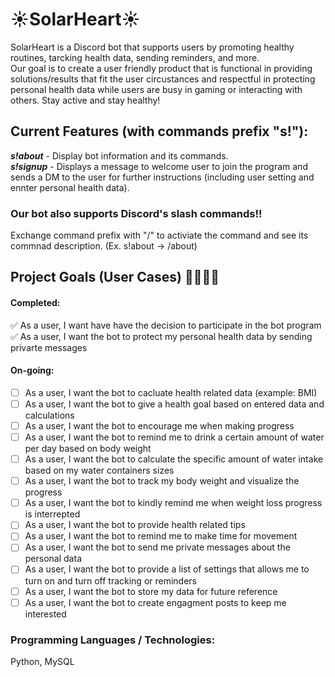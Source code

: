 # :sunny:SolarHeart:sunny:
SolarHeart is a Discord bot that supports users by promoting healthy routines, tarcking health data, sending reminders, and more.\
Our goal is to create a user friendly product that is functional in providing solutions/results that fit the user circustances and respectful in protecting personal health data while users are busy in gaming or interacting with others. Stay active and stay healthy!

## Current Features (with commands prefix "s!"):
***s!about*** - Display bot information and its commands.\
***s!signup*** - Displays a message to welcome user to join the program and sends a DM to the user for further instructions (including user setting and ennter personal health data).

### Our bot also supports Discord's slash commands!!
Exchange command prefix with "/" to activiate the command and see its commnad description. (Ex. s!about -> /about)

## Project Goals (User Cases) :woman_health_worker::man_health_worker:
#### Completed:
✅ As a user, I want have have the decision to participate in the bot program \
✅ As a user, I want the bot to protect my personal health data by sending privarte messages
#### On-going:
- [ ] As a user, I want the bot to cacluate health related data (example: BMI)
- [ ] As a user, I want the bot to give a health goal based on entered data and calculations
- [ ] As a user, I want the bot to encourage me when making progress
- [ ] As a user, I want the bot to remind me to drink a certain amount of water per day based on body weight
- [ ] As a user, I want the bot to calculate the specific amount of water intake based on my water containers sizes
- [ ] As a user, I want the bot to track my body weight and visualize the progress
- [ ] As a user, I want the bot to kindly remind me when weight loss progress is interrepted
- [ ] As a user, I want the bot to provide health related tips
- [ ] As a user, I want the bot to remind me to make time for movement
- [ ] As a user, I want the bot to send me private messages about the personal data
- [ ] As a user, I want the bot to provide a list of settings that allows me to turn on and turn off tracking or reminders
- [ ] As a user, I want the bot to store my data for future reference
- [ ] As a user, I want the bot to create engagment posts to keep me interested
### Programming Languages / Technologies:
Python, MySQL
